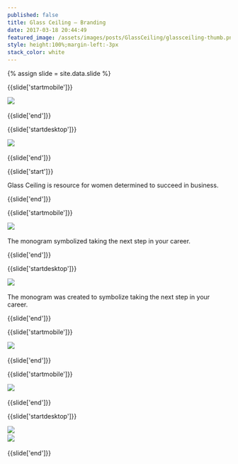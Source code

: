 ```yaml
---
published: false
title: Glass Ceiling — Branding
date: 2017-03-18 20:44:49
featured_image: /assets/images/posts/GlassCeiling/glassceiling-thumb.png
style: height:100%;margin-left:-3px
stack_color: white
---
```

{% assign slide = site.data.slide %}

{{slide['startmobile']}}

<div><img class='full-height' src='/assets/images/posts/GlassCeiling/glassceiling-1-mobile.jpg' srcset='/assets/images/posts/GlassCeiling/glassceiling-1-mobile.jpg 375w, /assets/images/posts/GlassCeiling/glassceiling-1-mobile@2x.jpg 750w, /assets/images/posts/GlassCeiling/glassceiling-1-mobile@3x.jpg 1125w'></div>

{{slide['end']}}

{{slide['startdesktop']}}

<div><img class='full-width' src='/assets/images/posts/GlassCeiling/glassceiling-1@2x.png' srcset='/assets/images/posts/GlassCeiling/glassceiling-1.png 1024w, /assets/images/posts/GlassCeiling/glassceiling-1@2x.png 2048w, /assets/images/posts/GlassCeiling/glassceiling-1@3x.png 3072w'></div>

{{slide['end']}}

{{slide['start']}}

Glass Ceiling is resource for women determined to succeed in business.

{{slide['end']}}

{{slide['startmobile']}}

<div><img class='full-height' src='/assets/images/posts/GlassCeiling/glassceiling-2-mobile.jpg' srcset='/assets/images/posts/GlassCeiling/glassceiling-2-mobile.jpg 375w, /assets/images/posts/GlassCeiling/glassceiling-2-mobile@2x.jpg 750w, /assets/images/posts/GlassCeiling/glassceiling-2-mobile@3x.jpg 1125w'></div>

<p class='bg'>The monogram symbolized taking the next step in your career.</p>

{{slide['end']}}

{{slide['startdesktop']}}

<div><img src='/assets/images/posts/GlassCeiling/glassceiling-2@2x.png' srcset='/assets/images/posts/GlassCeiling/glassceiling-2.png 794w, /assets/images/posts/GlassCeiling/glassceiling-2@2x.png 1588w, /assets/images/posts/GlassCeiling/glassceiling-2@3x.png 2382w'></div>

The monogram was created to symbolize taking the next step in your career.

{{slide['end']}}

{{slide['startmobile']}}

<div><img src='/assets/images/posts/GlassCeiling/glassceiling-3-mobile.png' srcset='/assets/images/posts/GlassCeiling/glassceiling-3-mobile.png 375w, /assets/images/posts/GlassCeiling/glassceiling-3-mobile@2x.png 750w, /assets/images/posts/GlassCeiling/glassceiling-3-mobile@3x.png 1125w'></div>

{{slide['end']}}

{{slide['startmobile']}}

<div><img class='full-height' src='/assets/images/posts/GlassCeiling/glassceiling-4-mobile.png' srcset='/assets/images/posts/GlassCeiling/glassceiling-4-mobile.png 375w, /assets/images/posts/GlassCeiling/glassceiling-4-mobile@2x.png 750w, /assets/images/posts/GlassCeiling/glassceiling-4-mobile@3x.png 1125w'></div>

<p class='bg-dark'></p>

{{slide['end']}}

{{slide['startdesktop']}}

<div><img src='/assets/images/posts/GlassCeiling/glassceiling-3@2x.png' srcset='/assets/images/posts/GlassCeiling/glassceiling-3.png 794w, /assets/images/posts/GlassCeiling/glassceiling-3@2x.png 1588w, /assets/images/posts/GlassCeiling/glassceiling-3@3x.png 2382w'></div>

<div><img src='/assets/images/posts/GlassCeiling/glassceiling-4@2x.png' srcset='/assets/images/posts/GlassCeiling/glassceiling-4.png 794w, /assets/images/posts/GlassCeiling/glassceiling-4@2x.png 1588w, /assets/images/posts/GlassCeiling/glassceiling-4@3x.png 2382w'></div>

{{slide['end']}}